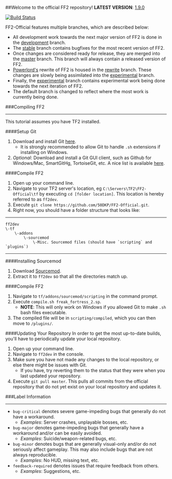##Welcome to the official FF2 repository!
**LATEST VERSION**: [1.9.0](https://forums.alliedmods.net/showpost.php?p=2054933&postcount=1)

[![Build Status](http://198.27.69.149/jenkins/buildStatus/icon?job=FF2-Official)](http://198.27.69.149/jenkins/job/FF2-Official/)

FF2-Official features multiple branches, which are described below:
* All development work towards the next major version of FF2 is done in the [development](https://github.com/50DKP/FF2-Official/tree/development) branch.
* The [stable](https://github.com/50DKP/FF2-Official/tree/stable) branch contains bugfixes for the most recent version of FF2.
* Once changes are considered ready for release, they are merged into the [master](https://github.com/50DKP/FF2-Official/tree/master) branch.  This branch will always contain a released version of FF2.
* [Powerlord's](https://github.com/powerlord/) rewrite of FF2 is housed in the [rewrite](https://github.com/50DKP/FF2-Official/tree/rewrite) branch.  These changes are slowly being assimilated into the [experimental](https://github.com/50DKP/FF2-Official/tree/experimental) branch.
* Finally, the [experimental](https://github.com/50DKP/FF2-Official/tree/experimental) branch contains experimental work being done towards the next iteration of FF2.
* The default branch is changed to reflect where the most work is currently being done.

###Compiling FF2
***
This tutorial assumes you have TF2 installed.

####Setup Git
1. Download and install Git [here](http://git-scm.com/download/).
	* It is strongly recommended to allow Git to handle `.sh` extensions if installing on Windows.
2. *Optional*: Download and install a Git GUI client, such as Github for Windows/Mac, SmartGitHg, TortoiseGit, etc.  A nice list is available [here](http://git-scm.com/downloads/guis).

####Compile FF2
1. Open up your command line.
2. Navigate to your TF2 server's location, eg `C:\Servers\TF2\FF2-Official\tf` by executing `cd [folder location]`.  This location is hereby referred to as `ff2dev`.
3. Execute `git clone https://github.com/50DKP/FF2-Official.git`.
4. Right now, you should have a folder structure that looks like:

***
	ff2dev
	\-tf
		\-addons
			\-sourcemod
				\-Misc. Sourcemod files (should have `scripting` and `plugins`)
***

####Installing Sourcemod
1. Download [Sourcemod](http://www.sourcemod.net/downloads.php).
2. Extract it to `ff2dev` so that all the directories match up.

####Compile FF2
1. Navigate to `tf/addons/sourcemod/scripting` in the command prompt.
2. Execute `compile.sh freak_fortress_2.sp`.
	* **NOTE**: This will only work on Windows if you allowed Git to make `.sh` bash files executable.
3. The compiled file will be in `scripting/compiled`, which you can then move to `/plugins/`.

####Updating Your Repository
In order to get the most up-to-date builds, you'll have to periodically update your local repository.

1. Open up your command line.
2. Navigate to `ff2dev` in the console.
3. Make sure you have not made any changes to the local repository, or else there might be issues with Git.
	* If you have, try reverting them to the status that they were when you last updated your repository.
4. Execute `git pull master`.  This pulls all commits from the official repository that do not yet exist on your local repository and updates it.

###Label Information
***
* `bug-critical` denotes severe game-impeding bugs that generally do not have a workaround.
	* *Examples*: Server crashes, unplayable bosses, etc.
* `bug-major` denotes game-impeding bugs that generally have a workaround and/or can be easily avoided.
	* *Examples*: Suicide/weapon-related bugs, etc.
* `bug-minor` denotes bugs that are generally visual-only and/or do not seriously affect gameplay.  This may also include bugs that are not always reproducible.
	* *Examples*: No HUD, missing text, etc.
* `feedback-required` denotes issues that require feedback from others.
	* *Examples*: Suggestions, etc.